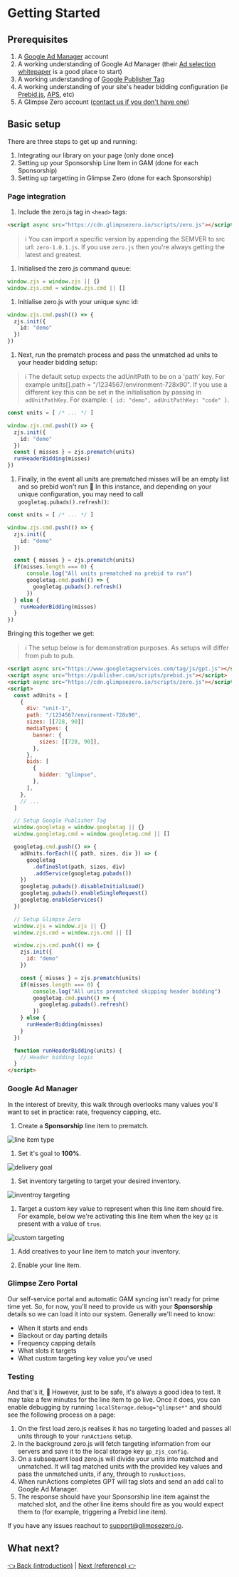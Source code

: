 # Getting Started

## Prerequisites

1. A [Google Ad Manager](https://admanager.google.com/intl/en_uk/home/) account
1. A working understanding of Google Ad Manager (their [Ad selection whitepaper](https://support.google.com/admanager/answer/1143651?hl=en) is a good place to start)
1. A working understanding of [Google Publisher Tag](https://developers.google.com/publisher-tag/guides/get-started)
1. A working understanding of your site's header bidding configuration (ie [Prebid.js](https://docs.prebid.org/), [APS](https://aps.amazon.com/aps/index.html), etc)
1. A Glimpse Zero account ([contact us if you don't have one](mailto:support@glimpsezero.io))

## Basic setup

There are three steps to get up and running:

1. Integrating our library on your page (only done once)
1. Setting up your Sponsorship Line Item in GAM (done for each Sponsorship)
1. Setting up targetting in Glimpse Zero (done for each Sponsorship)

### Page integration

1. Include the zero.js tag in `<head>` tags:

  ```html
  <script async src="https://cdn.glimpsezero.io/scripts/zero.js"></script>
  ```

  > ℹ️ You can import a specific version by appending the SEMVER to src url: `zero-1.0.1.js`. If you use `zero.js`  then you're always getting the latest and greatest.

1. Initialised the zero.js command queue:

  ```ts
  window.zjs = window.zjs || {}
  window.zjs.cmd = window.zjs.cmd || []
  ```

1. Initialise zero.js with your unique sync id:

  ```ts
  window.zjs.cmd.push(() => {
    zjs.init({
      id: "demo"
    })
  })
  ```

1. Next, run the prematch process and pass the unmatched ad units to your header bidding setup:

> ℹ️ The default setup expects the adUnitPath to be on a 'path' key. For example units[].path = "/1234567/environment-728x90". If you use a different key this can be set in the initialisation by passing in `adUnitPathKey`. For example: `{ id: "demo", adUnitPathKey: "code" }`.

  ```ts
  const units = [ /* ... */ ]

  window.zjs.cmd.push(() => {
    zjs.init({
      id: "demo"
    })
    const { misses } = zjs.prematch(units)
    runHeaderBidding(misses)
  })
  ```

1. Finally, in the event all units are prematched misses will be an empty list and so prebid won't run 🥳 In this instance, and depending on your unique configuration, you may need to call `googletag.pubads().refresh()`:

  ```ts
  const units = [ /* ... */ ]

  window.zjs.cmd.push(() => {
    zjs.init({
      id: "demo"
    })

    const { misses } = zjs.prematch(units)
    if(misses.length === 0) {
        console.log("All units prematched no prebid to run")
        googletag.cmd.push(() => {
          googletag.pubads().refresh()
        })
    } else {
      runHeaderBidding(misses)
    }
  })
  ```

Bringing this together we get:

> ℹ️ The setup below is for demonstration purposes. As setups will differ from pub to pub.

```html
<script async src="https://www.googletagservices.com/tag/js/gpt.js"></script>
<script async src="https://publisher.com/scripts/prebid.js"></script>
<script async src="https://cdn.glimpsezero.io/scripts/zero.js"></script>
<script>
  const adUnits = [
    {
      div: "unit-1",
      path: "/1234567/environment-728x90",
      sizes: [[728, 90]]
      mediaTypes: {
        banner: {
          sizes: [[728, 90]],
        },
      },
      bids: [
        {
          bidder: "glimpse",
        },
      ],
    },
    // ...
  ]

  // Setup Google Publisher Tag
  window.googletag = window.googletag || {}
  window.googletag.cmd = window.googletag.cmd || []

  googletag.cmd.push(() => {
    adUnits.forEach(({ path, sizes, div }) => {
      googletag
        .defineSlot(path, sizes, div)
        .addService(googletag.pubads())
    })
    googletag.pubads().disableInitialLoad()
    googletag.pubads().enableSingleRequest()
    googletag.enableServices()
  })

  // Setup Glimpse Zero
  window.zjs = window.zjs || {}
  window.zjs.cmd = window.zjs.cmd || []

  window.zjs.cmd.push(() => {
    zjs.init({
      id: "demo"
    })

    const { misses } = zjs.prematch(units)
    if(misses.length === 0) {
        console.log("All units prematched skipping header bidding")
        googletag.cmd.push(() => {
          googletag.pubads().refresh()
        })
    } else {
      runHeaderBidding(misses)
    }
  })

  function runHeaderBidding(units) {
    // Header bidding logic
  }
</script>
```

### Google Ad Manager

In the interest of brevity, this walk through overlooks many values you'll want to set in practice: rate, frequency capping, etc.

1. Create a **Sponsorship** line item to prematch.

  ![line item type](./assets/getting-started-line-item-type.png)

1. Set it's goal to **100%**.

  ![delivery goal](./assets/getting-started-delivery-goal.png)

1. Set inventory targeting to target your desired inventory.

  ![inventroy targeting](./assets/getting-started-target-inventory.png)

1. Target a custom key value to represent when this line item should fire. For example, below we're activating this line item when the key `gz` is present with a value of `true`.

  ![custom targeting](./assets/getting-started-target-custom.png)

1. Add creatives to your line item to match your inventory.

1. Enable your line item.

### Glimpse Zero Portal

Our self-service portal and automatic GAM syncing isn't ready for prime time yet. So, for now, you'll need to provide us with your **Sponsorship** details so we can load it into our system. Generally we'll need to know:

- When it starts and ends
- Blackout or day parting details
- Frequency capping details
- What slots it targets
- What custom targeting key value you've used

### Testing

And that's it, 🥳 However, just to be safe, it's always a good idea to test. It may take a few minutes for the line item to go live. Once it does, you can enable debugging by running `localStorage.debug="glimpse*"` and should see the following process on a page:

1. On the first load zero.js realises it has no targeting loaded and passes all units through to your `runActions` setup.
2. In the background zero.js will fetch targeting information from our servers and save it to the local storage key `gp_zjs_config`.
3. On a subsequent load zero.js will divide your units into matched and unmatched. It will tag matched units with the provided key values and pass the unmatched units, if any, through to `runAuctions`.
4. When runActions completes GPT will tag slots and send an add call to Google Ad Manager.
5. The response should have your Sponsorship line item against the matched slot, and the other line items should fire as you would expect them to (for example, triggering a Prebid line item).

If you have any issues reachout to [support@glimpsezero.io](mailto:support@glimpsezero.io).

## What next?

[👈 Back (introduction)](./introduction.md) | [Next (reference) 👉](./reference.md)
